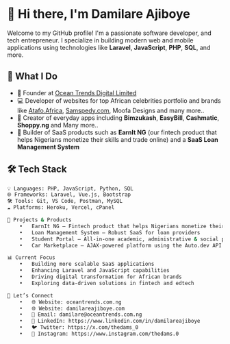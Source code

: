 # 👋 Hi there, I'm Damilare Ajiboye

Welcome to my GitHub profile! I'm a passionate software developer, and tech entrepreneur. I specialize in building modern web and mobile applications using technologies like **Laravel**, **JavaScript**, **PHP**, **SQL**, and more.

## 🚀 What I Do

- 🔧 Founder at [Ocean Trends Digital Limited](https://oceantrends.com.ng)
- 💻 Developer of websites for top African celebrities portfolio and brands like [Atafo.Africa](https://atafo.africa), [Samspedy.com](https://samspedy.com), Moofa Designs and many more..
- 📱 Creator of everyday apps including **Bimzukash**, **EasyBill**, **Cashmatic**, **Shoppy.ng** and Many more..
- 🧩 Builder of SaaS products such as **EarnIt NG** (our fintech product that helps Nigerians monetize their skills and trade online) and a **SaaS Loan Management System**

## 🛠️ Tech Stack

```bash
💡 Languages: PHP, JavaScript, Python, SQL  
🌐 Frameworks: Laravel, Vue.js, Bootstrap  
🛠️ Tools: Git, VS Code, Postman, MySQL  
☁️ Platforms: Heroku, Vercel, cPanel  

📌 Projects & Products
	•	EarnIt NG – Fintech product that helps Nigerians monetize their skills and trade online
	•	Loan Management System – Robust SaaS for loan providers
	•	Student Portal – All-in-one academic, administrative & social platform
	•	Car Marketplace – AJAX-powered platform using the Auto.dev API

📊 Current Focus
	•	Building more scalable SaaS applications
	•	Enhancing Laravel and JavaScript capabilities
	•	Driving digital transformation for African brands
	•	Exploring data-driven solutions in fintech and edtech

🤝 Let’s Connect
	•	🌐 Website: oceantrends.com.ng
	•	🌐 Website: damilareajiboye.com
	•	📧 Email: damilare@oceantrends.com.ng
	•	💼 LinkedIn: https://www.linkedin.com/in/damilareajiboye
	•	🐦 Twitter: https://x.com/thedams_0
	•	📸 Instagram: https://www.instagram.com/thedams.0


